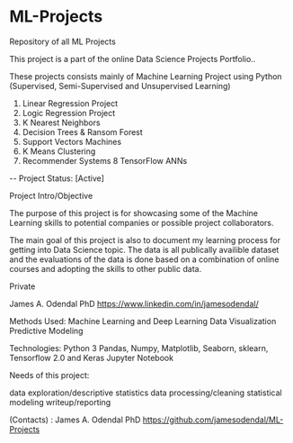 # ML-Projects
Repository of all ML Projects 


This project is a part of the online Data Science Projects Portfolio..

These projects consists mainly of Machine Learning Project using Python (Supervised, Semi-Supervised and Unsupervised Learning)

1. Linear Regression Project
2. Logic Regression Project
3. K Nearest Neighbors
4. Decision Trees & Ransom Forest
5. Support Vectors Machines
6. K Means Clustering 
7. Recommender Systems 
8 TensorFlow ANNs

-- Project Status: [Active]

Project Intro/Objective

The purpose of this project is for showcasing some of the Machine Learning skills to potential companies or possible project collaborators. 

The main goal of this project is also to document my learning process for getting into Data Science topic. 
The data is all publically availible dataset and the evaluations of the data is done based on a combination of online courses and adopting 
the skills to other public data. 


Private

James A. Odendal PhD
https://www.linkedin.com/in/jamesodendal/

Methods Used:
Machine Learning and Deep Learning
Data Visualization
Predictive Modeling

Technologies:
Python 3
Pandas, Numpy, Matplotlib, Seaborn, sklearn, Tensorflow 2.0 and Keras
Jupyter Notebook


Needs of this project:

data exploration/descriptive statistics
data processing/cleaning
statistical modeling
writeup/reporting

(Contacts) : James A. Odendal PhD https://github.com/jamesodendal/ML-Projects

